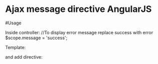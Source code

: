 # Ajax message directive AngularJS

#Usage


Inside controller:
//To display error message replace success with error
$scope.message = 'success';

Template:
<ajax-message is-success="message" message-success="succes message" message-error="error message"></ajax-message>

and add directive:

<script src="js/ajaxMessageDirective.js"></script>
